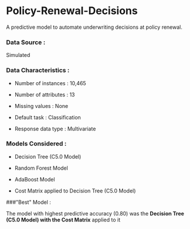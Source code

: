 # Policy-Renewal-Decisions

A predictive model to automate underwriting decisions at policy renewal.

### Data Source :

Simulated

### Data Characteristics :

* Number of instances : 10,465

* Number of attributes : 13

* Missing values : None

* Default task : Classification

* Response data type : Multivariate

### Models Considered :

* Decision Tree (C5.0 Model)

* Random Forest Model

* AdaBoost Model

* Cost Matrix applied to Decision Tree (C5.0 Model)

###"Best" Model :

The model with highest predictive accuracy (0.80) was the **Decision Tree (C5.0 Model) with the Cost Matrix** applied to it





